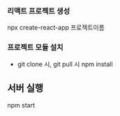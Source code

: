 ### 리액트 프로젝트 생성
npx create-react-app 프로젝트이름

### 프로젝트 모듈 설치
- git clone 시, git pull 시
npm install

## 서버 실행
npm start